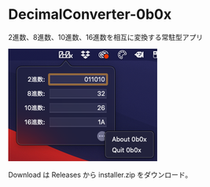 # DecimalConverter-0b0x
2進数、8進数、10進数、16進数を相互に変換する常駐型アプリ

![screenshot](./resources/screenshot.png)

Download は Releases から installer.zip をダウンロード。
